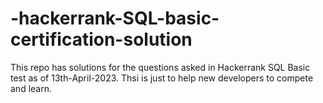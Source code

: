 # -hackerrank-SQL-basic-certification-solution
This repo has solutions for the questions asked in Hackerrank SQL Basic test as of 13th-April-2023. Thsi is just to help new developers to compete and learn.

